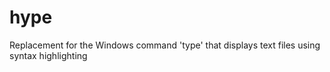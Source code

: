 # hype
Replacement for the Windows command 'type' that displays text files using syntax highlighting
